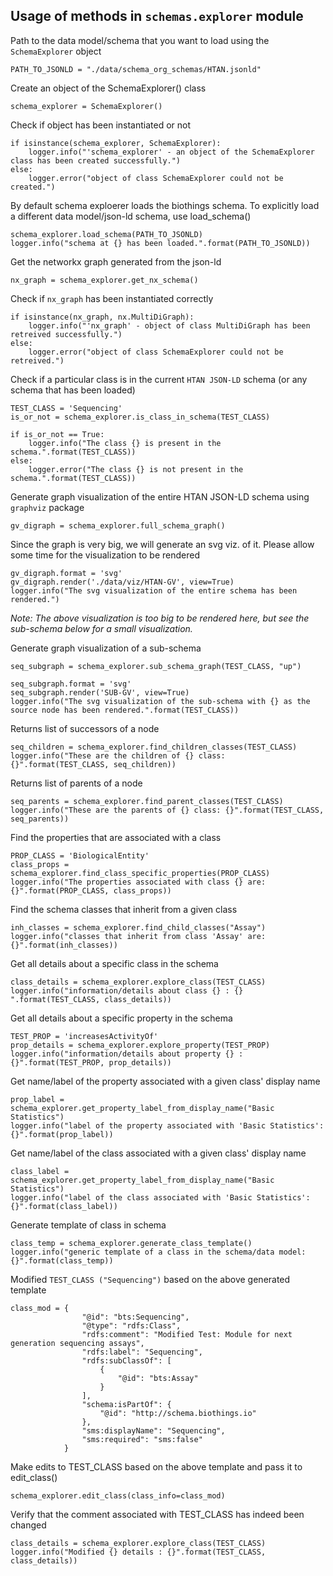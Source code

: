 ## Usage of methods in `schemas.explorer` module

Path to the data model/schema that you want to load using the `SchemaExplorer` object

    PATH_TO_JSONLD = "./data/schema_org_schemas/HTAN.jsonld"

Create an object of the SchemaExplorer() class

    schema_explorer = SchemaExplorer()

Check if object has been instantiated or not

    if isinstance(schema_explorer, SchemaExplorer):
        logger.info("'schema_explorer' - an object of the SchemaExplorer class has been created successfully.")
    else:
        logger.error("object of class SchemaExplorer could not be created.")    

By default schema exploerer loads the biothings schema. To explicitly load a different data model/json-ld schema, 
use load_schema()

    schema_explorer.load_schema(PATH_TO_JSONLD)
    logger.info("schema at {} has been loaded.".format(PATH_TO_JSONLD))

Get the networkx graph generated from the json-ld

    nx_graph = schema_explorer.get_nx_schema()

Check if `nx_graph` has been instantiated correctly

    if isinstance(nx_graph, nx.MultiDiGraph):
        logger.info("'nx_graph' - object of class MultiDiGraph has been retreived successfully.")
    else:
        logger.error("object of class SchemaExplorer could not be retreived.")

Check if a particular class is in the current `HTAN JSON-LD` schema (or any schema that has been loaded)

    TEST_CLASS = 'Sequencing'
    is_or_not = schema_explorer.is_class_in_schema(TEST_CLASS)

    if is_or_not == True:
        logger.info("The class {} is present in the schema.".format(TEST_CLASS))
    else:
        logger.error("The class {} is not present in the schema.".format(TEST_CLASS))

Generate graph visualization of the entire HTAN JSON-LD schema using `graphviz` package

    gv_digraph = schema_explorer.full_schema_graph()

Since the graph is very big, we will generate an svg viz. of it. Please allow some time for the visualization to be rendered

    gv_digraph.format = 'svg'
    gv_digraph.render('./data/viz/HTAN-GV', view=True)
    logger.info("The svg visualization of the entire schema has been rendered.")

_Note: The above visualization is too big to be rendered here, but see the sub-schema below for a small visualization._

Generate graph visualization of a sub-schema

    seq_subgraph = schema_explorer.sub_schema_graph(TEST_CLASS, "up")

    seq_subgraph.format = 'svg'
    seq_subgraph.render('SUB-GV', view=True)
    logger.info("The svg visualization of the sub-schema with {} as the source node has been rendered.".format(TEST_CLASS))


Returns list of successors of a node
    
    seq_children = schema_explorer.find_children_classes(TEST_CLASS)
    logger.info("These are the children of {} class: {}".format(TEST_CLASS, seq_children))

Returns list of parents of a node

    seq_parents = schema_explorer.find_parent_classes(TEST_CLASS)
    logger.info("These are the parents of {} class: {}".format(TEST_CLASS, seq_parents))

Find the properties that are associated with a class

    PROP_CLASS = 'BiologicalEntity'
    class_props = schema_explorer.find_class_specific_properties(PROP_CLASS)
    logger.info("The properties associated with class {} are: {}".format(PROP_CLASS, class_props))

Find the schema classes that inherit from a given class

    inh_classes = schema_explorer.find_child_classes("Assay")
    logger.info("classes that inherit from class 'Assay' are: {}".format(inh_classes))

Get all details about a specific class in the schema

    class_details = schema_explorer.explore_class(TEST_CLASS)
    logger.info("information/details about class {} : {} ".format(TEST_CLASS, class_details))

Get all details about a specific property in the schema

    TEST_PROP = 'increasesActivityOf'
    prop_details = schema_explorer.explore_property(TEST_PROP)
    logger.info("information/details about property {} : {}".format(TEST_PROP, prop_details))

Get name/label of the property associated with a given class' display name

    prop_label = schema_explorer.get_property_label_from_display_name("Basic Statistics")
    logger.info("label of the property associated with 'Basic Statistics': {}".format(prop_label))

Get name/label of the class associated with a given class' display name

    class_label = schema_explorer.get_property_label_from_display_name("Basic Statistics")
    logger.info("label of the class associated with 'Basic Statistics': {}".format(class_label))

Generate template of class in schema

    class_temp = schema_explorer.generate_class_template()
    logger.info("generic template of a class in the schema/data model: {}".format(class_temp))

Modified `TEST_CLASS ("Sequencing")` based on the above generated template

    class_mod = {
                    "@id": "bts:Sequencing",
                    "@type": "rdfs:Class",
                    "rdfs:comment": "Modified Test: Module for next generation sequencing assays",
                    "rdfs:label": "Sequencing",
                    "rdfs:subClassOf": [
                        {
                            "@id": "bts:Assay"
                        }
                    ],
                    "schema:isPartOf": {
                        "@id": "http://schema.biothings.io"
                    },
                    "sms:displayName": "Sequencing",
                    "sms:required": "sms:false"
                }

Make edits to TEST_CLASS based on the above template and pass it to edit_class() 

    schema_explorer.edit_class(class_info=class_mod)

Verify that the comment associated with TEST_CLASS has indeed been changed

    class_details = schema_explorer.explore_class(TEST_CLASS)
    logger.info("Modified {} details : {}".format(TEST_CLASS, class_details))